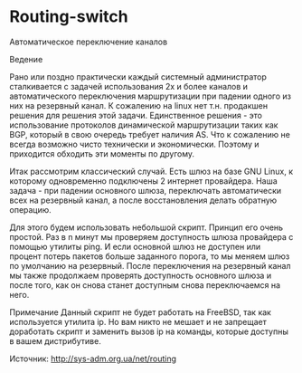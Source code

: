 # Routing-switch

Автоматическое переключение каналов

Ведение

Рано или поздно практически каждый системный администратор сталкивается с задачей использования 2х и более каналов и автоматического переключения
маршрутизации при падении одного из них на резервный канал.
К сожалению на linux нет т.н. продакшен решения для решения этой задачи. Единственное решения - это использование протоколов динамической
маршрутизации таких как BGP, который в свою очередь требует наличия AS. Что к сожалению не всегда возможно чисто технически и экономически.
Поэтому и приходится обходить эти моменты по другому.

Итак рассмотрим классический случай. Есть шлюз на базе GNU Linux, к которому одновременно подключены 2 интернет провайдера.
Наша задача - при падении основного шлюза, переключать автоматически всех на резервный канал, а после восстановления делать обратную операцию.

Для этого будем использовать небольшой скрипт. Принцип его очень простой. Раз в n минут мы проверяем доступность шлюза провайдера с помощью утилиты ping.
И если основной шлюз не доступен или процент потерь пакетов больше заданного порога, то мы меняем шлюз по умолчанию на резервный.
После переключения на резервный канал мы также продолжаем проверять доступность основного шлюза и после того, как он снова станет доступным снова
переключаемся на него.


Примечание
Данный скрипт не будет работать на FreeBSD, так как используется утилита ip. 
Но вам никто не мешает и не запрещает доработать скрипт и заменить вызов ip на команды, которые доступны в вашем дистрибутиве.


Источник:
http://sys-adm.org.ua/net/routing
